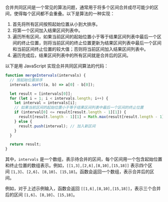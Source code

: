合并共同区间是一个常见的算法问题，通常用于将多个区间合并成尽可能少的区间，使得每个区间都不会重叠。以下是算法的一种实现：

1. 首先将所有区间按照起始位置从小到大排序。
2. 将第一个区间加入结果区间列表中。
3. 遍历所有区间，如果当前区间的起始位置小于等于结果区间列表中最后一个区间的终止位置，则将当前区间的终止位置更新为结果区间列表中最后一个区间和当前区间终止位置的较大值；否则将当前区间加入结果区间列表中。
4. 遍历完成后，结果区间列表中的所有区间就是合并后的区间。

以下是用 JavaScript 实现合并共同区间算法的代码：

```javascript
function mergeIntervals(intervals) {
  // 按起始位置排序
  intervals.sort((a, b) => a[0] - b[0]);

  let result = [intervals[0]];
  for (let i = 1; i < intervals.length; i++) {
    let interval = intervals[i];
    // 如果当前区间的起始位置小于等于结果区间列表中最后一个区间的终止位置
    if (interval[0] <= result[result.length - 1][1]) {
      result[result.length - 1][1] = Math.max(result[result.length - 1][1], interval[1]); // 更新终止位置
    } else {
      result.push(interval); // 加入新区间
    }
  }

  return result;
}
```

其中，`intervals` 是一个数组，表示待合并的区间，每个区间用一个包含起始位置和终止位置的数组表示。例如，`[[1,3],[2,6],[8,10],[15,18]]` 表示四个区间 `[1,3]`、`[2,6]`、`[8,10]`、`[15,18]`。函数会返回一个数组，表示合并后的区间。

例如，对于上述示例输入，函数会返回 `[[1,6],[8,10],[15,18]]`，表示三个合并后的区间 `[1,6]`、`[8,10]`、`[15,18]`。